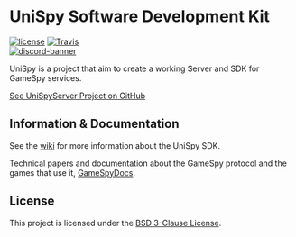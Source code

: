 # UniSpy Software Development Kit

[![license](https://img.shields.io/github/license/GameProgressive/UniSpySDK.svg)](../LICENSE)
[![Travis](https://travis-ci.org/GameProgressive/RetroSpySDK.svg?branch=master)](https://travis-ci.org/GameProgressive/RetroSpySDK)\
[![discord-banner](https://discord.com/api/guilds/512314008079171615/widget.png?style=banner2)](https://discord.gg/NpggYaD)

UniSpy is a project that aim to create a working Server and SDK for GameSpy services.

[See UniSpyServer Project on GitHub](https://github.com/GameProgressive/UniSpyServer)

## Information & Documentation
See the [wiki](https://github.com/GameProgressive/UniSpySDK/wiki) for more information about the UniSpy SDK.

Technical papers and documentation about the GameSpy protocol and the games that use it, [GameSpyDocs](https://github.com/GameProgressive/GameSpyDocs).

## License
This project is licensed under the [BSD 3-Clause License](../LICENSE).
